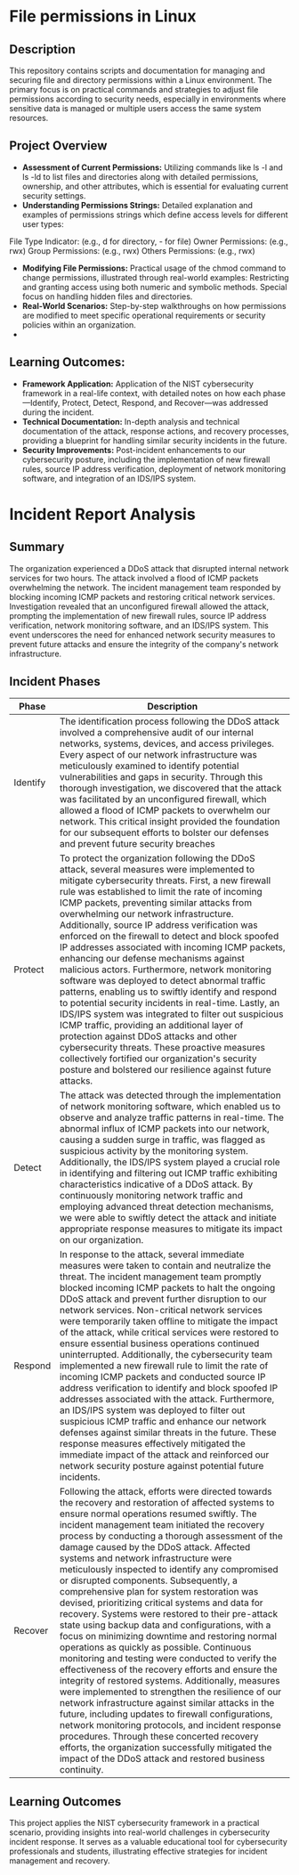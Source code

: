 <h1>File permissions in Linux</h1>

 

<h2>Description</h2>
This repository contains scripts and documentation for managing and securing file and directory permissions within a Linux environment. The primary focus is on practical commands and strategies to adjust file permissions according to security needs, especially in environments where sensitive data is managed or multiple users access the same system resources.
<br />


<h2>Project Overview</h2>

- <b>Assessment of Current Permissions:</b> Utilizing commands like ls -l and ls -ld to list files and directories along with detailed permissions, ownership, and other attributes, which is essential for evaluating current security settings.
- <b>Understanding Permissions Strings:</b> Detailed explanation and examples of permissions strings which define access levels for different user types:

File Type Indicator: (e.g., d for directory, - for file)
Owner Permissions: (e.g., rwx)
Group Permissions: (e.g., rwx)
Others Permissions: (e.g., rwx)
- <b>Modifying File Permissions:</b> Practical usage of the chmod command to change permissions, illustrated through real-world examples:
Restricting and granting access using both numeric and symbolic methods.
Special focus on handling hidden files and directories.
- <b>Real-World Scenarios:</b>  Step-by-step walkthroughs on how permissions are modified to meet specific operational requirements or security policies within an organization.
- 
<h2>Learning Outcomes: </h2>

- <b>Framework Application:</b> Application of the NIST cybersecurity framework in a real-life context, with detailed notes on how each phase—Identify, Protect, Detect, Respond, and Recover—was addressed during the incident.  
- <b>Technical Documentation:</b> In-depth analysis and technical documentation of the attack, response actions, and recovery processes, providing a blueprint for handling similar security incidents in the future.
- <b>Security Improvements:</b> Post-incident enhancements to our cybersecurity posture, including the implementation of new firewall rules, source IP address verification, deployment of network monitoring software, and integration of an IDS/IPS system.


# Incident Report Analysis


## Summary

The organization experienced a DDoS attack that disrupted internal network services for two hours. The attack involved a flood of ICMP packets overwhelming the network. The incident management team responded by blocking incoming ICMP packets and restoring critical network services. Investigation revealed that an unconfigured firewall allowed the attack, prompting the implementation of new firewall rules, source IP address verification, network monitoring software, and an IDS/IPS system. This event underscores the need for enhanced network security measures to prevent future attacks and ensure the integrity of the company's network infrastructure.

## Incident Phases

| Phase     | Description |
|-----------|-------------|
| Identify  | The identification process following the DDoS attack involved a comprehensive audit of our internal networks, systems, devices, and access privileges. Every aspect of our network infrastructure was meticulously examined to identify potential vulnerabilities and gaps in security. Through this thorough investigation, we discovered that the attack was facilitated by an unconfigured firewall, which allowed a flood of ICMP packets to overwhelm our network. This critical insight provided the foundation for our subsequent efforts to bolster our defenses and prevent future security breaches|
| Protect   | To protect the organization following the DDoS attack, several measures were implemented to mitigate cybersecurity threats. First, a new firewall rule was established to limit the rate of incoming ICMP packets, preventing similar attacks from overwhelming our network infrastructure. Additionally, source IP address verification was enforced on the firewall to detect and block spoofed IP addresses associated with incoming ICMP packets, enhancing our defense mechanisms against malicious actors. Furthermore, network monitoring software was deployed to detect abnormal traffic patterns, enabling us to swiftly identify and respond to potential security incidents in real-time. Lastly, an IDS/IPS system was integrated to filter out suspicious ICMP traffic, providing an additional layer of protection against DDoS attacks and other cybersecurity threats. These proactive measures collectively fortified our organization's security posture and bolstered our resilience against future attacks. |
| Detect    | The attack was detected through the implementation of network monitoring software, which enabled us to observe and analyze traffic patterns in real-time. The abnormal influx of ICMP packets into our network, causing a sudden surge in traffic, was flagged as suspicious activity by the monitoring system. Additionally, the IDS/IPS system played a crucial role in identifying and filtering out ICMP traffic exhibiting characteristics indicative of a DDoS attack. By continuously monitoring network traffic and employing advanced threat detection mechanisms, we were able to swiftly detect the attack and initiate appropriate response measures to mitigate its impact on our organization. |
| Respond   | In response to the attack, several immediate measures were taken to contain and neutralize the threat. The incident management team promptly blocked incoming ICMP packets to halt the ongoing DDoS attack and prevent further disruption to our network services. Non-critical network services were temporarily taken offline to mitigate the impact of the attack, while critical services were restored to ensure essential business operations continued uninterrupted. Additionally, the cybersecurity team implemented a new firewall rule to limit the rate of incoming ICMP packets and conducted source IP address verification to identify and block spoofed IP addresses associated with the attack. Furthermore, an IDS/IPS system was deployed to filter out suspicious ICMP traffic and enhance our network defenses against similar threats in the future. These response measures effectively mitigated the immediate impact of the attack and reinforced our network security posture against potential future incidents. |
| Recover   | Following the attack, efforts were directed towards the recovery and restoration of affected systems to ensure normal operations resumed swiftly. The incident management team initiated the recovery process by conducting a thorough assessment of the damage caused by the DDoS attack. Affected systems and network infrastructure were meticulously inspected to identify any compromised or disrupted components. Subsequently, a comprehensive plan for system restoration was devised, prioritizing critical systems and data for recovery. Systems were restored to their pre-attack state using backup data and configurations, with a focus on minimizing downtime and restoring normal operations as quickly as possible. Continuous monitoring and testing were conducted to verify the effectiveness of the recovery efforts and ensure the integrity of restored systems. Additionally, measures were implemented to strengthen the resilience of our network infrastructure against similar attacks in the future, including updates to firewall configurations, network monitoring protocols, and incident response procedures. Through these concerted recovery efforts, the organization successfully mitigated the impact of the DDoS attack and restored business continuity. |




## Learning Outcomes

This project applies the NIST cybersecurity framework in a practical scenario, providing insights into real-world challenges in cybersecurity incident response. It serves as a valuable educational tool for cybersecurity professionals and students, illustrating effective strategies for incident management and recovery.





<!--
 ```diff
- text in red
+ text in green
! text in orange
# text in gray
@@ text in purple (and bold)@@
```
--!>
